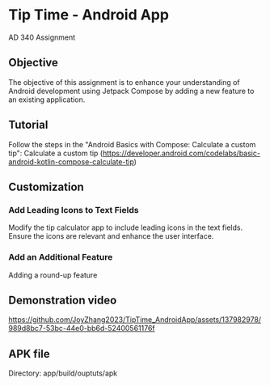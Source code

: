 # Tip Time - Android App
AD 340 Assignment

## Objective
The objective of this assignment is to enhance your understanding of Android development using Jetpack Compose by adding a new feature to an existing application.

## Tutorial
Follow the steps in the  "Android Basics with Compose: Calculate a custom tip": Calculate a custom tip (https://developer.android.com/codelabs/basic-android-kotlin-compose-calculate-tip)

## Customization
### Add Leading Icons to Text Fields
Modify the tip calculator app to include leading icons in the text fields. Ensure the icons are relevant and enhance the user interface.
### Add an Additional Feature
Adding a round-up feature

## Demonstration video
https://github.com/JoyZhang2023/TipTime_AndroidApp/assets/137982978/989d8bc7-53bc-44e0-bb6d-52400561176f

## APK file
Directory: app/build/ouptuts/apk
